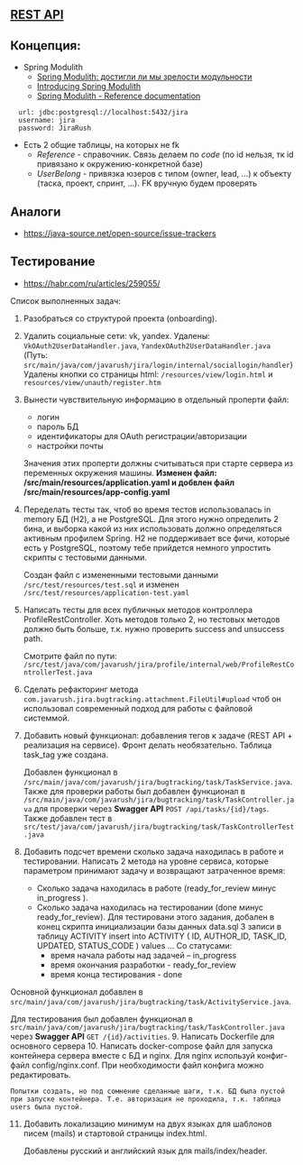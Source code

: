## [REST API](http://localhost:8080/doc)

## Концепция:

- Spring Modulith
    - [Spring Modulith: достигли ли мы зрелости модульности](https://habr.com/ru/post/701984/)
    - [Introducing Spring Modulith](https://spring.io/blog/2022/10/21/introducing-spring-modulith)
    - [Spring Modulith - Reference documentation](https://docs.spring.io/spring-modulith/docs/current-SNAPSHOT/reference/html/)

```
  url: jdbc:postgresql://localhost:5432/jira
  username: jira
  password: JiraRush
```

- Есть 2 общие таблицы, на которых не fk
    - _Reference_ - справочник. Связь делаем по _code_ (по id нельзя, тк id привязано к окружению-конкретной базе)
    - _UserBelong_ - привязка юзеров с типом (owner, lead, ...) к объекту (таска, проект, спринт, ...). FK вручную будем
      проверять

## Аналоги

- https://java-source.net/open-source/issue-trackers

## Тестирование

- https://habr.com/ru/articles/259055/

Список выполненных задач:
1. Разобраться со структурой проекта (onboarding).
2. Удалить социальные сети: vk, yandex.
Удалены: ```VkOAuth2UserDataHandler.java```, ```YandexOAuth2UserDataHandler.java``` (Путь: ```src/main/java/com/javarush/jira/login/internal/sociallogin/handler```)
Удалены кнопки со страницы html: ```/resources/view/login.html``` и ```resources/view/unauth/register.htm```
3. Вынести чувствительную информацию в отдельный проперти файл:
    - логин
    - пароль БД
    - идентификаторы для OAuth регистрации/авторизации
    - настройки почты

    Значения этих проперти должны считываться при старте сервера из переменных окружения машины.
    **Изменен файл: /src/main/resources/application.yaml и добвлен файл /src/main/resources/app-config.yaml**
4. Переделать тесты так, чтоб во время тестов использовалась in memory БД (H2), а не PostgreSQL. Для этого нужно определить 2 бина, и выборка какой из них использовать должно определяться активным профилем Spring. H2 не поддерживает все фичи, которые есть у PostgreSQL, поэтому тебе прийдется немного упростить скрипты с тестовыми данными.

    Создан файл с измененными тестовыми данными ```/src/test/resources/test.sql``` и изменен ```/src/test/resources/application-test.yaml```
5. Написать тесты для всех публичных методов контроллера ProfileRestController. Хоть методов только 2, но тестовых методов должно быть больше, т.к. нужно проверить success and unsuccess path.

    Смотрите файл по пути: ```/src/test/java/com/javarush/jira/profile/internal/web/ProfileRestControllerTest.java```

6. Сделать рефакторинг метода ```com.javarush.jira.bugtracking.attachment.FileUtil#upload``` чтоб он использовал современный подход для работы с файловой системмой.
7. Добавить новый функционал: добавления тегов к задаче (REST API + реализация на сервисе). Фронт делать необязательно. Таблица task_tag уже создана.

    Добавлен функционал в ```/src/main/java/com/javarush/jira/bugtracking/task/TaskService.java```. 
Также для проверки работы был добавлен функционал в ```/src/main/java/com/javarush/jira/bugtracking/task/TaskController.java``` для проверки через **Swagger API** ```POST /api/tasks/{id}/tags```. 
Также добавлен тест в ```src/test/java/com/javarush/jira/bugtracking/task/TaskControllerTest.java```
8. Добавить подсчет времени сколько задача находилась в работе и тестировании. Написать 2 метода на уровне сервиса, которые параметром принимают задачу и возвращают затраченное время:
    - Сколько задача находилась в работе (ready_for_review минус in_progress ).
    - Сколько задача находилась на тестировании (done минус ready_for_review).
    Для тестировани этого задания, добален в конец скрипта инициализации базы данных data.sql 3 записи в таблицу ACTIVITY
    insert into ACTIVITY ( ID, AUTHOR_ID, TASK_ID, UPDATED, STATUS_CODE ) values ...
    Со статусами:
        - время начала работы над задачей – in_progress
        - время окончания разработки - ready_for_review
        - время конца тестирования - done

Основной функционал добавлен в ```src/main/java/com/javarush/jira/bugtracking/task/ActivityService.java```.

Для тестирования был добавлен функционал в ```src/main/java/com/javarush/jira/bugtracking/task/TaskController.java``` через **Swagger API** ```GET /{id}/activities```. 
9. Написать Dockerfile для основного сервера
10. Написать docker-compose файл для запуска контейнера сервера вместе с БД и nginx. Для nginx используй конфиг-файл config/nginx.conf. При необходимости файл конфига можно редактировать. 

    Попытки создать, но под сомнение сделанные шаги, т.к. БД была пустой при запуске контейнера. Т.е. авторизация не проходила, т.к. таблица users была пустой.
11. Добавить локализацию минимум на двух языках для шаблонов писем (mails) и стартовой страницы index.html.

    Добавлены русский и английский язык для mails/index/header.
